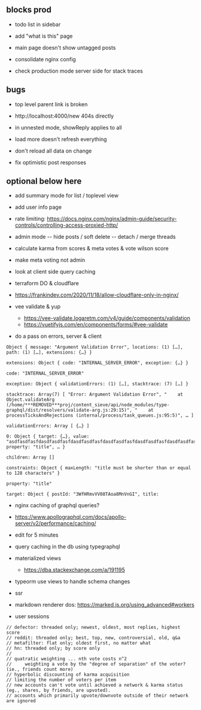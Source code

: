 ## blocks prod

- todo list in sidebar
- add "what is this" page

- main page doesn't show untagged posts

- consolidate nginx config
- check production mode server side for stack traces

## bugs

- top level parent link is broken

- http://localhost:4000/new 404s directly

- in unnested mode, showReply applies to all

- load more doesn't refresh everything
- don't reload all data on change
- fix optimistic post responses

## optional below here

- add summary mode for list / toplevel view

- add user info page

- rate limiting: https://docs.nginx.com/nginx/admin-guide/security-controls/controlling-access-proxied-http/

- admin mode
-- hide posts / soft delete
-- detach / merge threads

- calculate karma from scores & meta votes & vote wilson score
- make meta voting not admin

- look at client side query caching

- terraform DO & cloudflare
- https://frankindev.com/2020/11/18/allow-cloudflare-only-in-nginx/

- vee validate & yup
  - https://vee-validate.logaretm.com/v4/guide/components/validation
  - https://vuetifyjs.com/en/components/forms/#vee-validate
- do a pass on errors, server & client
```
Object { message: "Argument Validation Error", locations: (1) […], path: (1) […], extensions: {…} }
​
extensions: Object { code: "INTERNAL_SERVER_ERROR", exception: {…} }
​​
code: "INTERNAL_SERVER_ERROR"
​​
exception: Object { validationErrors: (1) […], stacktrace: (7) […] }
​​​
stacktrace: Array(7) [ "Error: Argument Validation Error", "    at Object.validateArg (/home/***REMOVED***proj/content_sieve/api/node_modules/type-graphql/dist/resolvers/validate-arg.js:29:15)", "    at processTicksAndRejections (internal/process/task_queues.js:95:5)", … ]
​​​
validationErrors: Array [ {…} ]
​​​​
0: Object { target: {…}, value: "asdfasdfasfdasdfasdfasfdasdfasdfasfdasdfasdfasfdasdfasdfasfdasdfasdfasfdasdfasdfasfdasdfasdfasfdasdfasdfasfdasdfasdfasfdasdfasdfasfdasdfasdfasfd", property: "title", … }
​​​​​
children: Array []
​​​​​
constraints: Object { maxLength: "title must be shorter than or equal to 128 characters" }
​​​​​
property: "title"
​​​​​
target: Object { postId: "3WfHRmvVV08TAoa8MnVnGI", title:
```

- nginx caching of graphql queries?
- https://www.apollographql.com/docs/apollo-server/v2/performance/caching/

- edit for 5 minutes

- query caching in the db using typegraphql
- materialized views
  - https://dba.stackexchange.com/a/191195

- typeorm use views to handle schema changes
- ssr
- markdown renderer dos: https://marked.js.org/using_advanced#workers
- user sessions

```
// defector: threaded only; newest, oldest, most replies, highest score
// reddit: threaded only; best, top, new, controversial, old, q&a
// metafilter: flat only; oldest first, no matter what
// hn: threaded only; by score only
//
// quatratic weighting ... nth vote costs n^2
//     weighting a vote by the "degree of separation" of the voter? (ie., friends count more)
// hyperbolic discounting of karma acquisition
// limiting the number of voters per item
// new accounts can't vote until achieved a network & karma status (eg., shares, by friends, are upvoted).
// accounts which primarily upvote/downvote outside of their network are ignored
```
